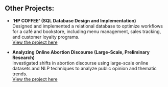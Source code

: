 ## Other Projects:

- **'HP COFFEE' (SQL Database Design and Implementation)**  
  Designed and implemented a relational database to optimize workflows for a café and bookstore, including menu management, sales tracking, and customer loyalty programs.  
  [View the project here](https://github.com/ecg1331/db_autumn2024/tree/main)

- **Analyzing Online Abortion Discourse (Large-Scale, Preliminary Research)**  
  Investigated shifts in abortion discourse using large-scale online datasets and NLP techniques to analyze public opinion and thematic trends.  
  [View the project here](https://github.com/macs30123-s24/final-project-online_abortion_discourse)

